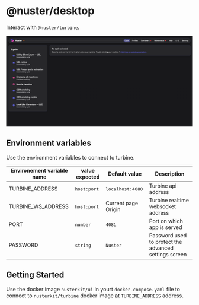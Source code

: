 # @nuster/desktop

Interact with `@nuster/turbine`.

![@nuster/ui preview](./preview.png)

## Environment variables

Use the environment variables to connect to turbine.

| Environement variable name | value expected | Default value       | Description                                           |
| -------------------------- | -------------- | ------------------- | ----------------------------------------------------- |
| TURBINE_ADDRESS            | `host:port`    | `localhost:4080`    | Turbine api address                                   |
| TURBINE_WS_ADDRESS         | `host:port`    | Current page Origin | Turbine realtime websocket address                    |
| PORT                       | `number`       | `4081`              | Port on which app is served                           |
| PASSWORD                   | `string`       | `Nuster`            | Password used to protect the advanced settings screen |

## Getting Started

Use the docker image `nusterkit/ui` in yourt `docker-compose.yaml` file to connect to `nusterkit/turbine` docker image at `TURBINE_ADDRESS` address.
